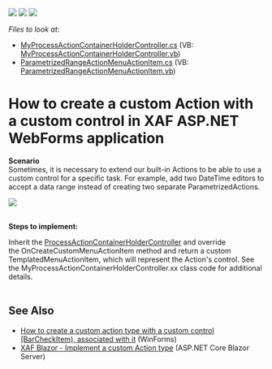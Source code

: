 <!-- default badges list -->
![](https://img.shields.io/endpoint?url=https://codecentral.devexpress.com/api/v1/VersionRange/128588557/16.1.7%2B)
[![](https://img.shields.io/badge/Open_in_DevExpress_Support_Center-FF7200?style=flat-square&logo=DevExpress&logoColor=white)](https://supportcenter.devexpress.com/ticket/details/E4357)
[![](https://img.shields.io/badge/📖_How_to_use_DevExpress_Examples-e9f6fc?style=flat-square)](https://docs.devexpress.com/GeneralInformation/403183)
<!-- default badges end -->
<!-- default file list -->
*Files to look at*:

* [MyProcessActionContainerHolderController.cs](./CS/Solution28.Module.Web/Controllers/MyProcessActionContainerHolderController.cs) (VB: [MyProcessActionContainerHolderController.vb](./VB/Solution28.Module.Web/Controllers/MyProcessActionContainerHolderController.vb))
* [ParametrizedRangeActionMenuActionItem.cs](./CS/Solution28.Module.Web/ParametrizedRangeActionMenuActionItem.cs) (VB: [ParametrizedRangeActionMenuActionItem.vb](./VB/Solution28.Module.Web/ParametrizedRangeActionMenuActionItem.vb))
<!-- default file list end -->
# How to create a custom Action with a custom control in XAF ASP.NET WebForms application


<p><strong>Scenario</strong><br>Sometimes, it is necessary to extend our built-in Actions to be able to use a custom control for a specific task. For example, add two DateTime editors to accept a data range instead of creating two separate ParametrizedActions.</p>
<p><img src="https://raw.githubusercontent.com/DevExpress-Examples/how-to-create-a-custom-action-with-a-custom-control-in-xaf-aspnet-application-e4357/16.1.7+/media/dfa5b301-c102-11e6-80bf-00155d62480c.png"><br><br></p>
<p><strong>Steps to implement:<br></strong></p>

Inherit the <a href="https://documentation.devexpress.com/#eXpressAppFramework/clsDevExpressExpressAppWebSystemModuleProcessActionContainerHolderControllertopic">ProcessActionContainerHolderController</a> and override the OnCreateCustomMenuActionItem method and return a custom TemplatedMenuActionItem, which will represent the Action's control. See the MyProcessActionContainerHolderController.xx class code for additional details.<br>
<br/>

## See Also

 - [How to create a custom action type with a custom control (BarCheckItem), associated with it](https://github.com/DevExpress-Examples/XAF_how-to-create-a-custom-action-type-with-a-custom-control-barcheckitem-associated-with-it-e1977) (WinForms)
 - [XAF Blazor - Implement a custom Action type](https://github.com/DevExpress-Examples/xaf-custom-action-type-blazor) (ASP.NET Core Blazor Server)
